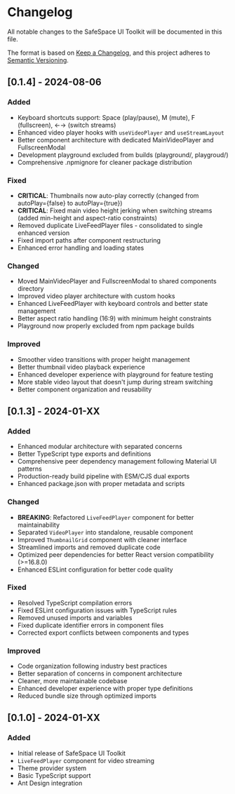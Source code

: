 # Changelog

All notable changes to the SafeSpace UI Toolkit will be documented in this file.

The format is based on [Keep a Changelog](https://keepachangelog.com/en/1.0.0/),
and this project adheres to [Semantic Versioning](https://semver.org/spec/v2.0.0.html).

## [0.1.4] - 2024-08-06

### Added
- Keyboard shortcuts support: Space (play/pause), M (mute), F (fullscreen), ←→ (switch streams)
- Enhanced video player hooks with `useVideoPlayer` and `useStreamLayout`
- Better component architecture with dedicated MainVideoPlayer and FullscreenModal
- Development playground excluded from builds (playground/, playgroud/)
- Comprehensive .npmignore for cleaner package distribution

### Fixed
- **CRITICAL**: Thumbnails now auto-play correctly (changed from autoPlay={false} to autoPlay={true})
- **CRITICAL**: Fixed main video height jerking when switching streams (added min-height and aspect-ratio constraints)
- Removed duplicate LiveFeedPlayer files - consolidated to single enhanced version
- Fixed import paths after component restructuring
- Enhanced error handling and loading states

### Changed
- Moved MainVideoPlayer and FullscreenModal to shared components directory
- Improved video player architecture with custom hooks
- Enhanced LiveFeedPlayer with keyboard controls and better state management
- Better aspect ratio handling (16:9) with minimum height constraints
- Playground now properly excluded from npm package builds

### Improved
- Smoother video transitions with proper height management
- Better thumbnail video playback experience
- Enhanced developer experience with playground for feature testing
- More stable video layout that doesn't jump during stream switching
- Better component organization and reusability

## [0.1.3] - 2024-01-XX

### Added
- Enhanced modular architecture with separated concerns
- Better TypeScript type exports and definitions
- Comprehensive peer dependency management following Material UI patterns
- Production-ready build pipeline with ESM/CJS dual exports
- Enhanced package.json with proper metadata and scripts

### Changed
- **BREAKING**: Refactored `LiveFeedPlayer` component for better maintainability
- Separated `VideoPlayer` into standalone, reusable component
- Improved `ThumbnailGrid` component with cleaner interface
- Streamlined imports and removed duplicate code
- Optimized peer dependencies for better React version compatibility (>=16.8.0)
- Enhanced ESLint configuration for better code quality

### Fixed
- Resolved TypeScript compilation errors
- Fixed ESLint configuration issues with TypeScript rules
- Removed unused imports and variables
- Fixed duplicate identifier errors in component files
- Corrected export conflicts between components and types

### Improved
- Code organization following industry best practices
- Better separation of concerns in component architecture
- Cleaner, more maintainable codebase
- Enhanced developer experience with proper type definitions
- Reduced bundle size through optimized imports

## [0.1.0] - 2024-01-XX

### Added
- Initial release of SafeSpace UI Toolkit
- `LiveFeedPlayer` component for video streaming
- Theme provider system
- Basic TypeScript support
- Ant Design integration
